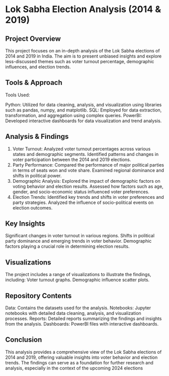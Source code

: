 # Lok Sabha Election Analysis (2014 & 2019)
## Project Overview
This project focuses on an in-depth analysis of the Lok Sabha elections of 2014 and 2019 in India. The aim is to present unbiased insights and explore less-discussed themes such as voter turnout percentage, demographic influences, and election trends.

## Tools & Approach
Tools Used:

Python: Utilized for data cleaning, analysis, and visualization using libraries such as pandas, numpy, and matplotlib.
SQL: Employed for data extraction, transformation, and aggregation using complex queries.
PowerBI: Developed interactive dashboards for data visualization and trend analysis.

## Analysis & Findings
1. Voter Turnout:
Analyzed voter turnout percentages across various states and demographic segments.
Identified patterns and changes in voter participation between the 2014 and 2019 elections.
2. Party Performance:
Compared the performance of major political parties in terms of seats won and vote share.
Examined regional dominance and shifts in political power.
3. Demographic Analysis:
Explored the impact of demographic factors on voting behavior and election results.
Assessed how factors such as age, gender, and socio-economic status influenced voter preferences.
4. Election Trends:
Identified key trends and shifts in voter preferences and party strategies.
Analyzed the influence of socio-political events on election outcomes.
## Key Insights
Significant changes in voter turnout in various regions.
Shifts in political party dominance and emerging trends in voter behavior.
Demographic factors playing a crucial role in determining election results.
## Visualizations
The project includes a range of visualizations to illustrate the findings, including:
Voter turnout graphs.
Demographic influence scatter plots.
## Repository Contents
Data: Contains the datasets used for the analysis.
Notebooks: Jupyter notebooks with detailed data cleaning, analysis, and visualization processes.
Reports: Detailed reports summarizing the findings and insights from the analysis.
Dashboards: PowerBI files with interactive dashboards.
## Conclusion
This analysis provides a comprehensive view of the Lok Sabha elections of 2014 and 2019, offering valuable insights into voter behavior and election trends. The findings can serve as a foundation for further research and analysis, especially in the context of the upcoming 2024 elections
